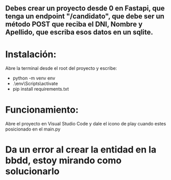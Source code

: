 ## Debes crear un proyecto desde 0 en Fastapi, que tenga un endpoint "/candidato", que debe ser un método POST que reciba el DNI, Nombre y Apellido, que escriba esos datos en un sqlite.

# Instalación:
Abre la terminal desde el root del proyecto y escribe:
- python -m venv env
- .\env\Scripts\activate
- pip install requirements.txt

# Funcionamiento:
Abre el proyecto en Visual Studio Code y dale el icono de play cuando estes posicionado en el main.py

# Da un error al crear la entidad en la bbdd, estoy mirando como solucionarlo


